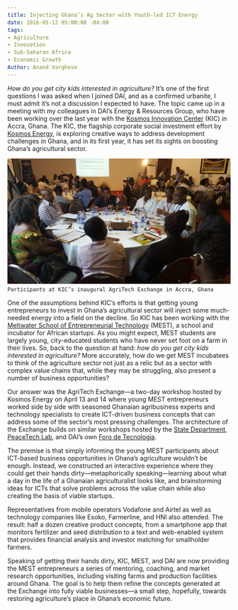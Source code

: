 ```yaml
---
title: Injecting Ghana’s Ag Sector with Youth-led ICT Energy
date: 2016-05-12 05:00:00 -04:00
tags:
- Agriculture
- Innovation
- Sub-Saharan Africa
- Economic Growth
Author: Anand Varghese
---
```


*How do you get city kids interested in agriculture?* It’s one of the first questions I was asked when I joined DAI, and as a confirmed urbanite, I must admit it’s not a discussion I expected to have. The topic came up in a meeting with my colleagues in DAI’s Energy & Resources Group, who have been working over the last year with the [Kosmos Innovation Center](http://www.kosmosinnovationcenter.com/) (KIC) in Accra, Ghana. The KIC, the flagship corporate social investment effort by [Kosmos Energy](http://dai.com/news-publications/news/kosmos-energy-launches-groundbreaking-social-investment-initiative-ghana/), is exploring creative ways to address development challenges in Ghana, and in its first year, it has set its sights on boosting Ghana’s agricultural sector.

<!--more-->

![20160413_095204.jpg](/uploads/20160413_095204.jpg)`Participants at KIC’s inaugural AgriTech Exchange in Accra, Ghana`

One of the assumptions behind KIC’s efforts is that getting young entrepreneurs to invest in Ghana’s agricultural sector will inject some much-needed energy into a field on the decline. So KIC has been working with the [Meltwater School of Entrepreneurial Technology](http://meltwater.org/) (MEST), a school and incubator for African startups. As you might expect, MEST students are largely young, city-educated students who have never set foot on a farm in their lives. So, back to the question at hand: *how do you get city kids interested in agriculture?* More accurately, how do we get MEST incubatees to think of the agriculture sector not just as a relic but as a sector with complex value chains that, while they may be struggling, also present a number of business opportunities?

Our answer was the AgriTech Exchange—a two-day workshop hosted by Kosmos Energy on April 13 and 14 where young MEST entrepreneurs worked side by side with seasoned Ghanaian agribusiness experts and technology specialists to create ICT-driven business concepts that can address some of the sector’s most pressing challenges. The architecture of the Exchange builds on similar workshops hosted by the [State Department](http://techcampglobal.org/), [PeaceTech Lab](http://www.peacetechlab.org/technology/ptx/), and DAI’s own [Foro de Tecnologia](http://dai-global-digital.com/2016/04/18/climate-change-and-technology-preparing-to-hack-the-problem.html).

The premise is that simply informing the young MEST participants about ICT-based business opportunities in Ghana’s agriculture wouldn’t be enough. Instead, we constructed an interactive experience where they could get their hands dirty—metaphorically speaking—learning about what a day in the life of a Ghanaian agriculturalist looks like, and brainstorming ideas for ICTs that solve problems across the value chain while also creating the basis of viable startups. 

Representatives from mobile operators Vodafone and Airtel as well as technology companies like Esoko, Farmerline, and HNI also attended. The result: half a dozen creative product concepts, from a smartphone app that monitors fertilizer and seed distribution to a text and web-enabled system that provides financial analysis and investor matching for smallholder farmers.

Speaking of getting their hands dirty, KIC, MEST, and DAI are now providing the MEST entrepreneurs a series of mentoring, coaching, and market research opportunities, including visiting farms and production facilities around Ghana. The goal is to help them refine the concepts generated at the Exchange into fully viable businesses—a small step, hopefully, towards restoring agriculture’s place in Ghana’s economic future.